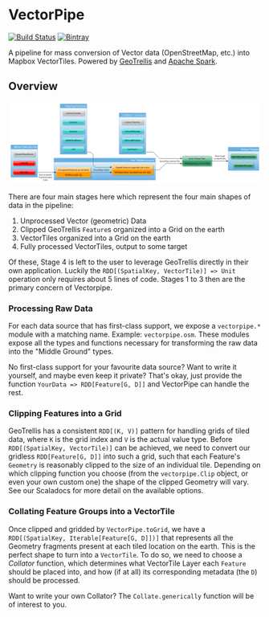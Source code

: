 VectorPipe
==========

[![Build Status](https://travis-ci.org/geotrellis/vectorpipe.svg?branch=master)](https://travis-ci.org/geotrellis/vectorpipe)
[![Bintray](https://img.shields.io/bintray/v/azavea/maven/vectorpipe.svg)](https://bintray.com/azavea/maven/vectorpipe)

A pipeline for mass conversion of Vector data (OpenStreetMap, etc.) into
Mapbox VectorTiles. Powered by [GeoTrellis](http://geotrellis.io) and
[Apache Spark](http://spark.apache.org/).

Overview
--------

![](docs/pipeline.png)

There are four main stages here which represent the four main shapes of
data in the pipeline:

1. Unprocessed Vector (geometric) Data
2. Clipped GeoTrellis `Feature`s organized into a Grid on the earth
3. VectorTiles organized into a Grid on the earth
4. Fully processed VectorTiles, output to some target

Of these, Stage 4 is left to the user to leverage GeoTrellis directly in
their own application. Luckily the `RDD[(SpatialKey, VectorTile)] => Unit`
operation only requires about 5 lines of code. Stages 1 to 3 then are the
primary concern of Vectorpipe.

### Processing Raw Data

For each data source that has first-class support, we expose a
`vectorpipe.*` module with a matching name. Example: `vectorpipe.osm`. These
modules expose all the types and functions necessary for transforming the
raw data into the "Middle Ground" types.

No first-class support for your favourite data source? Want to write it
yourself, and maybe even keep it private? That's okay, just provide the
function `YourData => RDD[Feature[G, D]]` and VectorPipe can handle the
rest.

### Clipping Features into a Grid

GeoTrellis has a consistent `RDD[(K, V)]` pattern for handling grids of
tiled data, where `K` is the grid index and `V` is the actual value type.
Before `RDD[(SpatialKey, VectorTile)]` can be achieved, we need to convert
our gridless `RDD[Feature[G, D]]` into such a grid, such that each Feature's
`Geometry` is reasonably clipped to the size of an individual tile. Depending
on which clipping function you choose (from the `vectorpipe.Clip` object, or
even your own custom one) the shape of the clipped Geometry will vary. See
our Scaladocs for more detail on the available options.

### Collating Feature Groups into a VectorTile

Once clipped and gridded by `VectorPipe.toGrid`, we have a `RDD[(SpatialKey,
Iterable[Feature[G, D]])]` that represents all the Geometry fragments
present at each tiled location on the earth. This is the perfect shape to
turn into a `VectorTile`. To do so, we need to choose a *Collator* function,
which determines what VectorTile Layer each `Feature` should be placed into,
and how (if at all) its corresponding metadata (the `D`) should be
processed.

Want to write your own Collator? The `Collate.generically` function will be
of interest to you.
